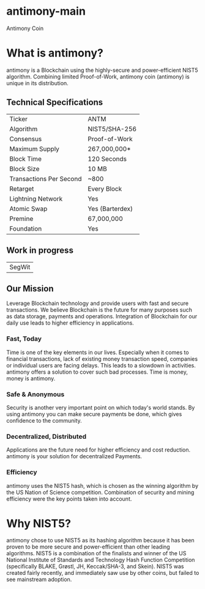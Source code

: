 # antimony-main
 Antimony Coin

 

# What is antimony?
antimony is a Blockchain using the highly-secure and power-efficient NIST5 algorithm. Combining limited Proof-of-Work, antimony coin (antimony) is unique in its distribution. 

<a name="specifications"></a>
## Technical Specifications
<table>
<tr> <td>Ticker</td><td>ANTM</td></tr>
<tr> <td>Algorithm</td><td>NIST5/SHA-256</td></tr>
<tr> <td>Consensus</td><td>Proof-of-Work</td></tr>
<tr> <td>Maximum Supply</td><td>267,000,000* </td></tr>
<tr> <td>Block Time</td><td>120 Seconds</td></tr>
<tr> <td>Block Size</td><td>10 MB</td></tr>
<tr> <td>Transactions Per Second</td><td>~800</td></tr>
<tr> <td>Retarget</td><td>Every Block</td></tr>
<tr> <td>Lightning Network</td><td>Yes</td></tr>
<tr> <td>Atomic Swap</td><td>Yes (Barterdex)</td></tr>
<tr> <td>Premine</td><td>67,000,000</td></tr>
<tr> <td>Foundation</td><td>Yes</td></tr>
</table>

## Work in progress
<table>
<tr> <td>SegWit</td></tr>
</table>




## Our Mission
Leverage Blockchain technology and provide users with fast and secure transactions.
We believe Blockchain is the future for many purposes such as data storage, payments and operations. Integration of Blockchain for our daily use leads to higher efficiency in applications.

### Fast, Today
Time is one of the key elements in our lives. Especially when it comes to financial transactions, lack of existing money transaction speed, companies or individual users are facing delays. This leads to a slowdown in activities. antimony offers a solution to cover such bad processes. Time is money, money is antimony.

### Safe & Anonymous
Security is another very important point on which today's world stands. By using antimony you can make secure payments be done, which gives confidence to the community.

### Decentralized, Distributed
Applications are the future need for higher efficiency and cost reduction. antimony is your solution for decentralized Payments.

### Efficiency
antimony uses the NIST5 hash, which is chosen as the winning algorithm by the US Nation of Science competition. Combination of security and mining efficiency were the key points taken into account.


# Why NIST5?
antimony chose to use NIST5 as its hashing algorithm because it has been proven to be more secure and power-efficient than other leading algorithms. NIST5 is a combination of the finalists and winner of the US National Institute of Standards and Technology Hash Function Competition (specifically BLAKE, Grøstl, JH, Keccak/SHA-3, and Skein). NIST5 was created fairly recently, and immediately saw use by other coins, but failed to see mainstream adoption.
